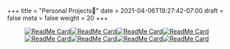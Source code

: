 +++
title = "Personal Projects🌟" 
date = 2021-04-06T19:27:42-07:00 
draft = false 
meta = false
weight = 20
+++




<div align=center>

[![ReadMe Card](https://github-readme-stats.vercel.app/api/pin/?username=soumya997&repo=Music-Generation-Using-Deep-Learning&theme=shades-of-purple)](https://github.com/soumya997/Music-Generation-Using-Deep-Learning)[![ReadMe Card](https://github-readme-stats.vercel.app/api/pin/?username=soumya997&repo=SIIM-ISIC-Melanoma-classification-Kaggle-challenge&theme=shades-of-purple)](https://github.com/soumya997/SIIM-ISIC-Melanoma-classification-Kaggle-challenge)[![ReadMe Card](https://github-readme-stats.vercel.app/api/pin/?username=soumya997&repo=Face-Mask-Detection-Using-Deep-Learning&theme=shades-of-purple)](https://github.com/soumya997/Face-Mask-Detection-Using-Deep-Learning)[![ReadMe Card](https://github-readme-stats.vercel.app/api/pin/?username=soumya997&repo=Joke-Generation-Using-MinGPT-with-tensorflow-2.0&theme=shades-of-purple)](https://github.com/soumya997/Joke-Generation-Using-MinGPT-with-tensorflow-2.0)[![ReadMe Card](https://github-readme-stats.vercel.app/api/pin/?username=soumya997&repo=Virtual-Doc&theme=shades-of-purple)](https://github.com/soumya997/Virtual-Doc)[![ReadMe Card](https://github-readme-stats.vercel.app/api/pin/?username=soumya997&repo=Resume-analyzer&theme=shades-of-purple)](https://github.com/soumya997/Resume-analyzer)[![ReadMe Card](https://github-readme-stats.vercel.app/api/pin/?username=soumya997&repo=Smart-Exam-Form&theme=shades-of-purple)](https://github.com/soumya997/Smart-Exam-Form)[![ReadMe Card](https://github-readme-stats.vercel.app/api/pin/?username=soumya997&repo=ERA5-Land-Data-Analysis-Model-Building-PyTorch&theme=shades-of-purple)](https://github.com/soumya997/ERA5-Land-Data-Analysis-Model-Building-PyTorch)


</div>
